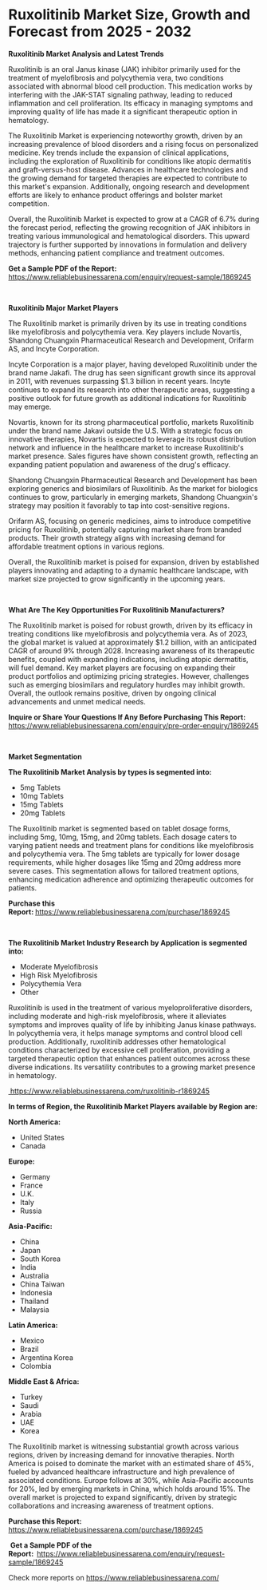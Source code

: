 <p><h1>Ruxolitinib Market Size, Growth and Forecast from 2025 - 2032</h1></p><p><strong>Ruxolitinib Market Analysis and Latest Trends</strong></p>
<p><p>Ruxolitinib is an oral Janus kinase (JAK) inhibitor primarily used for the treatment of myelofibrosis and polycythemia vera, two conditions associated with abnormal blood cell production. This medication works by interfering with the JAK-STAT signaling pathway, leading to reduced inflammation and cell proliferation. Its efficacy in managing symptoms and improving quality of life has made it a significant therapeutic option in hematology.</p><p>The Ruxolitinib Market is experiencing noteworthy growth, driven by an increasing prevalence of blood disorders and a rising focus on personalized medicine. Key trends include the expansion of clinical applications, including the exploration of Ruxolitinib for conditions like atopic dermatitis and graft-versus-host disease. Advances in healthcare technologies and the growing demand for targeted therapies are expected to contribute to this market's expansion. Additionally, ongoing research and development efforts are likely to enhance product offerings and bolster market competition.</p><p>Overall, the Ruxolitinib Market is expected to grow at a CAGR of 6.7% during the forecast period, reflecting the growing recognition of JAK inhibitors in treating various immunological and hematological disorders. This upward trajectory is further supported by innovations in formulation and delivery methods, enhancing patient compliance and treatment outcomes.</p></p>
<p><strong>Get a Sample PDF of the Report:&nbsp;</strong> <a href="https://www.reliablebusinessarena.com/enquiry/request-sample/1869245?utm_campaign=2887&utm_medium=2&utm_source=Github&utm_content=ia&utm_term=08032025&utm_id=ruxolitinib">https://www.reliablebusinessarena.com/enquiry/request-sample/1869245</a></p>
<p>&nbsp;</p>
<p><strong>Ruxolitinib Major Market Players</strong></p>
<p><p>The Ruxolitinib market is primarily driven by its use in treating conditions like myelofibrosis and polycythemia vera. Key players include Novartis, Shandong Chuangxin Pharmaceutical Research and Development, Orifarm AS, and Incyte Corporation.</p><p>Incyte Corporation is a major player, having developed Ruxolitinib under the brand name Jakafi. The drug has seen significant growth since its approval in 2011, with revenues surpassing $1.3 billion in recent years. Incyte continues to expand its research into other therapeutic areas, suggesting a positive outlook for future growth as additional indications for Ruxolitinib may emerge.</p><p>Novartis, known for its strong pharmaceutical portfolio, markets Ruxolitinib under the brand name Jakavi outside the U.S. With a strategic focus on innovative therapies, Novartis is expected to leverage its robust distribution network and influence in the healthcare market to increase Ruxolitinib's market presence. Sales figures have shown consistent growth, reflecting an expanding patient population and awareness of the drug's efficacy.</p><p>Shandong Chuangxin Pharmaceutical Research and Development has been exploring generics and biosimilars of Ruxolitinib. As the market for biologics continues to grow, particularly in emerging markets, Shandong Chuangxin's strategy may position it favorably to tap into cost-sensitive regions.</p><p>Orifarm AS, focusing on generic medicines, aims to introduce competitive pricing for Ruxolitinib, potentially capturing market share from branded products. Their growth strategy aligns with increasing demand for affordable treatment options in various regions.</p><p>Overall, the Ruxolitinib market is poised for expansion, driven by established players innovating and adapting to a dynamic healthcare landscape, with market size projected to grow significantly in the upcoming years.</p></p>
<p>&nbsp;</p>
<p><strong>What Are The Key Opportunities For Ruxolitinib Manufacturers?</strong></p>
<p><p>The Ruxolitinib market is poised for robust growth, driven by its efficacy in treating conditions like myelofibrosis and polycythemia vera. As of 2023, the global market is valued at approximately $1.2 billion, with an anticipated CAGR of around 9% through 2028. Increasing awareness of its therapeutic benefits, coupled with expanding indications, including atopic dermatitis, will fuel demand. Key market players are focusing on expanding their product portfolios and optimizing pricing strategies. However, challenges such as emerging biosimilars and regulatory hurdles may inhibit growth. Overall, the outlook remains positive, driven by ongoing clinical advancements and unmet medical needs.</p></p>
<p><strong>Inquire or Share Your Questions If Any Before Purchasing This Report:</strong> <a href="https://www.reliablebusinessarena.com/enquiry/pre-order-enquiry/1869245?utm_campaign=2887&utm_medium=2&utm_source=Github&utm_content=ia&utm_term=08032025&utm_id=ruxolitinib">https://www.reliablebusinessarena.com/enquiry/pre-order-enquiry/1869245</a></p>
<p>&nbsp;</p>
<p><strong>Market Segmentation</strong></p>
<p><strong>The Ruxolitinib Market Analysis by types is segmented into:</strong></p>
<p><ul><li>5mg Tablets</li><li>10mg Tablets</li><li>15mg Tablets</li><li>20mg Tablets</li></ul></p>
<p><p>The Ruxolitinib market is segmented based on tablet dosage forms, including 5mg, 10mg, 15mg, and 20mg tablets. Each dosage caters to varying patient needs and treatment plans for conditions like myelofibrosis and polycythemia vera. The 5mg tablets are typically for lower dosage requirements, while higher dosages like 15mg and 20mg address more severe cases. This segmentation allows for tailored treatment options, enhancing medication adherence and optimizing therapeutic outcomes for patients.</p></p>
<p><strong>Purchase this Report:&nbsp;</strong><a href="https://www.reliablebusinessarena.com/purchase/1869245?utm_campaign=2887&utm_medium=2&utm_source=Github&utm_content=ia&utm_term=08032025&utm_id=ruxolitinib">https://www.reliablebusinessarena.com/purchase/1869245</a></p>
<p>&nbsp;</p>
<p><strong>The Ruxolitinib Market Industry Research by Application is segmented into:</strong></p>
<p><ul><li>Moderate Myelofibrosis</li><li>High Risk Myelofibrosis</li><li>Polycythemia Vera</li><li>Other</li></ul></p>
<p><p>Ruxolitinib is used in the treatment of various myeloproliferative disorders, including moderate and high-risk myelofibrosis, where it alleviates symptoms and improves quality of life by inhibiting Janus kinase pathways. In polycythemia vera, it helps manage symptoms and control blood cell production. Additionally, ruxolitinib addresses other hematological conditions characterized by excessive cell proliferation, providing a targeted therapeutic option that enhances patient outcomes across these diverse indications. Its versatility contributes to a growing market presence in hematology.</p></p>
<p><a href="https://www.reliablebusinessarena.com/ruxolitinib-r1869245?utm_campaign=2887&utm_medium=2&utm_source=Github&utm_content=ia&utm_term=08032025&utm_id=ruxolitinib">&nbsp;https://www.reliablebusinessarena.com/ruxolitinib-r1869245</a></p>
<p><strong>In terms of Region, the Ruxolitinib Market Players available by Region are:</strong></p>
<p>
    <p> <strong> North America: </strong>
        <ul>
            <li>United States</li>
            <li>Canada</li>
        </ul>
        </p> 
    <p> <strong> Europe: </strong>
        <ul>
            <li>Germany</li>
            <li>France</li>
            <li>U.K.</li>
            <li>Italy</li>
            <li>Russia</li>
        </ul>
        </p> 
    <p> <strong> Asia-Pacific: </strong>
        <ul>
            <li>China</li>
            <li>Japan</li>
            <li>South Korea</li>
            <li>India</li>
            <li>Australia</li>
            <li>China Taiwan</li>
            <li>Indonesia</li>
            <li>Thailand</li>
            <li>Malaysia</li>
        </ul>
        </p> 
    <p> <strong> Latin America: </strong>
        <ul>
            <li>Mexico</li>
            <li>Brazil</li>
            <li>Argentina Korea</li>
            <li>Colombia</li>
        </ul>
        </p> 
    <p> <strong> Middle East & Africa: </strong>
        <ul>
            <li>Turkey</li>
            <li>Saudi</li>
            <li>Arabia</li>
            <li>UAE</li>
            <li>Korea</li>
        </ul>
    </p>
    </p>
<p><p>The Ruxolitinib market is witnessing substantial growth across various regions, driven by increasing demand for innovative therapies. North America is poised to dominate the market with an estimated share of 45%, fueled by advanced healthcare infrastructure and high prevalence of associated conditions. Europe follows at 30%, while Asia-Pacific accounts for 20%, led by emerging markets in China, which holds around 15%. The overall market is projected to expand significantly, driven by strategic collaborations and increasing awareness of treatment options.</p></p>
<p><strong>Purchase this Report: </strong><a href="https://www.reliablebusinessarena.com/purchase/1869245?utm_campaign=2887&utm_medium=2&utm_source=Github&utm_content=ia&utm_term=08032025&utm_id=ruxolitinib">https://www.reliablebusinessarena.com/purchase/1869245</a></p>
<p>&nbsp;<strong>Get a Sample PDF of the Report:&nbsp;&nbsp;</strong><a href="https://www.reliablebusinessarena.com/enquiry/request-sample/1869245?utm_campaign=2887&utm_medium=2&utm_source=Github&utm_content=ia&utm_term=08032025&utm_id=ruxolitinib">https://www.reliablebusinessarena.com/enquiry/request-sample/1869245</a></p>
<p><strong></strong></p>
<p>Check more reports on <a href="https://www.reliablebusinessarena.com/?utm_campaign=2887&utm_medium=2&utm_source=Github&utm_content=ia&utm_term=08032025&utm_id=ruxolitinib">https://www.reliablebusinessarena.com/</a></p>